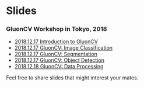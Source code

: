 Slides
======

### GluonCV Workshop in Tokyo, 2018

- [2018.12.17 Introduction to GluonCV](https://github.com/dmlc/web-data/blob/master/gluoncv/slides/IntroToGluonCV.pdf)
- [2018.12.17 GluonCV: Image Classification](https://github.com/dmlc/web-data/blob/master/gluoncv/slides/Classification.pdf)
- [2018.12.17 GluonCV: Segmentation](https://github.com/dmlc/web-data/blob/master/gluoncv/slides/Segmentation.pdf)
- [2018.12.17 GluonCV: Object Detection](https://github.com/dmlc/web-data/blob/master/gluoncv/slides/Detection.pdf)
- [2018.12.18 GluonCV: Data Processing](https://github.com/dmlc/web-data/blob/master/gluoncv/slides/DataProcessing.pdf)


Feel free to share slides that might interest your mates.
